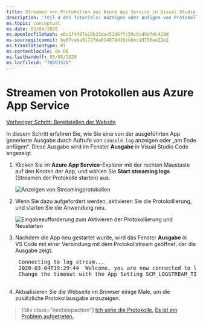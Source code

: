 ```yaml
---
title: Streamen von Protokollen aus Azure App Service in Visual Studio Code
description: 'Teil 4 des Tutorials: Anzeigen oder Anfügen von Protokollen.'
ms.topic: conceptual
ms.date: 03/04/2020
ms.openlocfilehash: e6c1f4f87a28b33dac51d6ffc59c0cd9dfdc429d
ms.sourcegitcommit: be67ceba91727da014879d16bbbbc19756ee22e2
ms.translationtype: HT
ms.contentlocale: de-DE
ms.lasthandoff: 05/05/2020
ms.locfileid: "78893528"
---
```

# <a name="stream-logs-from-azure-app-service"></a>Streamen von Protokollen aus Azure App Service

[Vorheriger Schritt: Bereitstellen der Website](tutorial-vscode-azure-app-service-node-03.md)

In diesem Schritt erfahren Sie, wie Sie eine von der ausgeführten App generierte Ausgabe durch Aufrufe von `console.log` anzeigen oder „am Ende anfügen“. Diese Ausgabe wird im Fenster **Ausgabe** in Visual Studio Code angezeigt.

1. Klicken Sie im **Azure App Service**-Explorer mit der rechten Maustaste auf den Knoten der App, und wählen Sie **Start streaming logs** (Streamen der Protokolle starten) aus.

    ![Anzeigen von Streamingprotokollen](media/deploy-azure/start-streaming-logs.png)

1. Wenn Sie dazu aufgefordert werden, aktivieren Sie die Protokollierung, und starten Sie die Anwendung neu.

    ![Eingabeaufforderung zum Aktivieren der Protokollierung und Neustarten](media/deploy-azure/enable-restart.png)

1. Nachdem die App neu gestartet wurde, wird das Fenster **Ausgabe** in VS Code mit einer Verbindung mit dem Protokollstream geöffnet, der die Ausgabe zeigt.

    <pre>
    Connecting to log stream...
    2020-03-04T19:29:44  Welcome, you are now connected to log-streaming service. The default timeout is 2 hours.
    Change the timeout with the App Setting SCM_LOGSTREAM_TIMEOUT (in seconds).
    </pre>

1. Aktualisieren Sie die Webseite im Browser einige Male, um die zusätzliche Protokollausgabe anzuzeigen.

> [!div class="nextstepaction"]
> [Ich sehe die Protokolle.](tutorial-vscode-azure-app-service-node-05.md) [Es ist ein Problem aufgetreten.](https://www.research.net/r/PWZWZ52?tutorial=node-deployment-azureappservice&step=tailing-logs)
